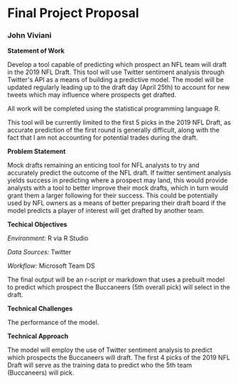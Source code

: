 # Final Project Proposal
### John Viviani
**Statement of Work**

Develop a tool capable of predicting which prospect an NFL team will draft in the 2019 NFL Draft. This tool will use Twitter sentiment analysis through Twitter's API as a means of building a predictive model. The model will be updated regularly leading up to the draft day (April 25th) to account for new tweets which may influence where prospects get drafted.

All work will be completed using the statistical programming language R.

This tool will be currently limited to the first 5 picks in the 2019 NFL Draft, as accurate prediction of the first round is generally difficult, along with the fact that I am not accounting for potential trades during the draft.

**Problem Statement**

Mock drafts remaining an enticing tool for NFL analysts to try and accurately predict the outcome of the NFL draft. If twitter sentiment analysis yields success in predicting where a prospect may land, this would provide analysts with a tool to better improve their mock drafts, which in turn would grant them a larger following for their success. This could be potentially used by NFL owners as a means of better preparing their draft board if the model predicts a player of interest will get drafted by another team.

**Techical Objectives**

*Environment:* R via R Studio

*Data Sources:* Twitter

*Workflow:* Microsoft Team DS

The final output will be an r-script or markdown that uses a prebuilt model to predict which prospect the Buccaneers (5th overall pick) will select in the draft.

**Technical Challenges**

The performance of the model.

**Technical Approach**

The model will employ the use of Twitter sentiment analysis to predict which prospects the Buccaneers will draft.
The first 4 picks of the 2019 NFL Draft will serve as the training data to predict who the 5th team (Buccaneers) will pick.
